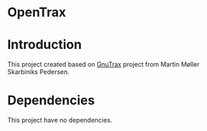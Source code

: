 OpenTrax
=========
# Introduction
This project created based on [GnuTrax](https://github.com/MartinMSPedersen/GnuTrax)
project from Martin Møller Skarbiniks Pedersen.

# Dependencies
This project have no dependencies.
